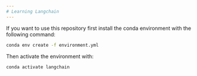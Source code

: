 ```yaml
---
# Learning Langchain
---
```


If you want to use this repository first install the conda environment with the following command:

```bash
conda env create -f environment.yml
```

Then activate the environment with:

```bash
conda activate langchain
```